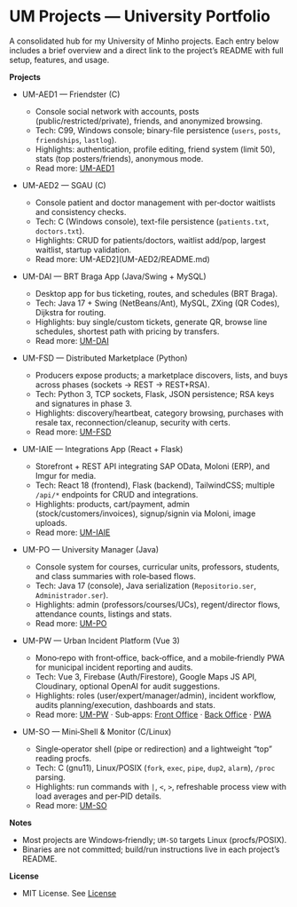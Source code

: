 # UM Projects — University Portfolio

A consolidated hub for my University of Minho projects. Each entry below includes a brief overview and a direct link to the project’s README with full setup, features, and usage.

**Projects**
- UM-AED1 — Friendster (C)
  - Console social network with accounts, posts (public/restricted/private), friends, and anonymized browsing.
  - Tech: C99, Windows console; binary-file persistence (`users`, `posts`, `friendships`, `lastlog`).
  - Highlights: authentication, profile editing, friend system (limit 50), stats (top posters/friends), anonymous mode.
  - Read more: [UM-AED1](UM-AED1/README.md)

- UM-AED2 — SGAU (C)
  - Console patient and doctor management with per‑doctor waitlists and consistency checks.
  - Tech: C (Windows console), text-file persistence (`patients.txt`, `doctors.txt`).
  - Highlights: CRUD for patients/doctors, waitlist add/pop, largest waitlist, startup validation.
  - Read more: UM-AED2](UM-AED2/README.md)

- UM-DAI — BRT Braga App (Java/Swing + MySQL)
  - Desktop app for bus ticketing, routes, and schedules (BRT Braga).
  - Tech: Java 17 + Swing (NetBeans/Ant), MySQL, ZXing (QR Codes), Dijkstra for routing.
  - Highlights: buy single/custom tickets, generate QR, browse line schedules, shortest path with pricing by transfers.
  - Read more: [UM-DAI](UM-DAI/README.md)

- UM-FSD — Distributed Marketplace (Python)
  - Producers expose products; a marketplace discovers, lists, and buys across phases (sockets → REST → REST+RSA).
  - Tech: Python 3, TCP sockets, Flask, JSON persistence; RSA keys and signatures in phase 3.
  - Highlights: discovery/heartbeat, category browsing, purchases with resale tax, reconnection/cleanup, security with certs.
  - Read more: [UM-FSD](UM-FSD/README.md)

- UM-IAIE — Integrations App (React + Flask)
  - Storefront + REST API integrating SAP OData, Moloni (ERP), and Imgur for media.
  - Tech: React 18 (frontend), Flask (backend), TailwindCSS; multiple `/api/*` endpoints for CRUD and integrations.
  - Highlights: products, cart/payment, admin (stock/customers/invoices), signup/signin via Moloni, image uploads.
  - Read more: [UM-IAIE](UM-IAIE/README.md)

- UM-PO — University Manager (Java)
  - Console system for courses, curricular units, professors, students, and class summaries with role‑based flows.
  - Tech: Java 17 (console), Java serialization (`Repositorio.ser`, `Administrador.ser`).
  - Highlights: admin (professors/courses/UCs), regent/director flows, attendance counts, listings and stats.
  - Read more: [UM-PO](UM-PO/README.md)

- UM-PW — Urban Incident Platform (Vue 3)
  - Mono‑repo with front‑office, back‑office, and a mobile‑friendly PWA for municipal incident reporting and audits.
  - Tech: Vue 3, Firebase (Auth/Firestore), Google Maps JS API, Cloudinary, optional OpenAI for audit suggestions.
  - Highlights: roles (user/expert/manager/admin), incident workflow, audits planning/execution, dashboards and stats.
  - Read more: [UM-PW](UM-PW/README.md) · Sub‑apps: [Front Office](UM-PW/front-office/README.md) · [Back Office](UM-PW/back-office/README.md) · [PWA](UM-PW/pwa/README.md)

- UM-SO — Mini‑Shell & Monitor (C/Linux)
  - Single‑operator shell (pipe or redirection) and a lightweight “top” reading procfs.
  - Tech: C (gnu11), Linux/POSIX (`fork`, `exec`, `pipe`, `dup2`, `alarm`), `/proc` parsing.
  - Highlights: run commands with `|`, `<`, `>`, refreshable process view with load averages and per‑PID details.
  - Read more: [UM-SO](UM-SO/README.md)

**Notes**
- Most projects are Windows‑friendly; `UM-SO` targets Linux (procfs/POSIX).
- Binaries are not committed; build/run instructions live in each project’s README.

**License**
- MIT License. See [License](LICENSE)
